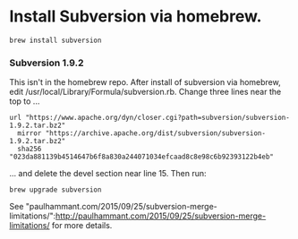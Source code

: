 # Install Subversion via homebrew.

```
brew install subversion
```

### Subversion 1.9.2

This isn't in the homebrew repo. After install of subversion via homebrew, edit /usr/local/Library/Formula/subversion.rb. Change three lines near the top to ...

```
url "https://www.apache.org/dyn/closer.cgi?path=subversion/subversion-1.9.2.tar.bz2"
  mirror "https://archive.apache.org/dist/subversion/subversion-1.9.2.tar.bz2"
  sha256 "023da881139b4514647b6f8a830a244071034efcaad8c8e98c6b92393122b4eb"
```

... and delete the devel section near line 15. Then run:

```
brew upgrade subversion
```

See "paulhammant.com/2015/09/25/subversion-merge-limitations/":http://paulhammant.com/2015/09/25/subversion-merge-limitations/ for more details.
